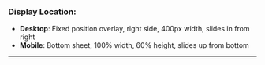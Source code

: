 ### **Display Location:**

- **Desktop**: Fixed position overlay, right side, 400px width, slides in from right
- **Mobile**: Bottom sheet, 100% width, 60% height, slides up from bottom

---
